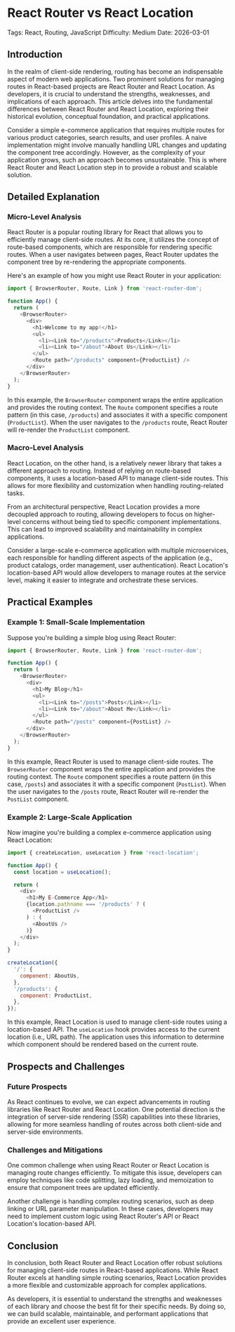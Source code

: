 # React Router vs React Location
Tags: React, Routing, JavaScript
Difficulty: Medium
Date: 2026-03-01

## Introduction

In the realm of client-side rendering, routing has become an indispensable aspect of modern web applications. Two prominent solutions for managing routes in React-based projects are React Router and React Location. As developers, it is crucial to understand the strengths, weaknesses, and implications of each approach. This article delves into the fundamental differences between React Router and React Location, exploring their historical evolution, conceptual foundation, and practical applications.

Consider a simple e-commerce application that requires multiple routes for various product categories, search results, and user profiles. A naive implementation might involve manually handling URL changes and updating the component tree accordingly. However, as the complexity of your application grows, such an approach becomes unsustainable. This is where React Router and React Location step in to provide a robust and scalable solution.

## Detailed Explanation

### Micro-Level Analysis

React Router is a popular routing library for React that allows you to efficiently manage client-side routes. At its core, it utilizes the concept of route-based components, which are responsible for rendering specific routes. When a user navigates between pages, React Router updates the component tree by re-rendering the appropriate components.

Here's an example of how you might use React Router in your application:
```javascript
import { BrowserRouter, Route, Link } from 'react-router-dom';

function App() {
  return (
    <BrowserRouter>
      <div>
        <h1>Welcome to my app!</h1>
        <ul>
          <li><Link to="/products">Products</Link></li>
          <li><Link to="/about">About Us</Link></li>
        </ul>
        <Route path="/products" component={ProductList} />
      </div>
    </BrowserRouter>
  );
}
```
In this example, the `BrowserRouter` component wraps the entire application and provides the routing context. The `Route` component specifies a route pattern (in this case, `/products`) and associates it with a specific component (`ProductList`). When the user navigates to the `/products` route, React Router will re-render the `ProductList` component.

### Macro-Level Analysis

React Location, on the other hand, is a relatively newer library that takes a different approach to routing. Instead of relying on route-based components, it uses a location-based API to manage client-side routes. This allows for more flexibility and customization when handling routing-related tasks.

From an architectural perspective, React Location provides a more decoupled approach to routing, allowing developers to focus on higher-level concerns without being tied to specific component implementations. This can lead to improved scalability and maintainability in complex applications.

Consider a large-scale e-commerce application with multiple microservices, each responsible for handling different aspects of the application (e.g., product catalogs, order management, user authentication). React Location's location-based API would allow developers to manage routes at the service level, making it easier to integrate and orchestrate these services.

## Practical Examples

### Example 1: Small-Scale Implementation

Suppose you're building a simple blog using React Router:
```javascript
import { BrowserRouter, Route, Link } from 'react-router-dom';

function App() {
  return (
    <BrowserRouter>
      <div>
        <h1>My Blog</h1>
        <ul>
          <li><Link to="/posts">Posts</Link></li>
          <li><Link to="/about">About Me</Link></li>
        </ul>
        <Route path="/posts" component={PostList} />
      </div>
    </BrowserRouter>
  );
}
```
In this example, React Router is used to manage client-side routes. The `BrowserRouter` component wraps the entire application and provides the routing context. The `Route` component specifies a route pattern (in this case, `/posts`) and associates it with a specific component (`PostList`). When the user navigates to the `/posts` route, React Router will re-render the `PostList` component.

### Example 2: Large-Scale Application

Now imagine you're building a complex e-commerce application using React Location:
```javascript
import { createLocation, useLocation } from 'react-location';

function App() {
  const location = useLocation();

  return (
    <div>
      <h1>My E-Commerce App</h1>
      {location.pathname === '/products' ? (
        <ProductList />
      ) : (
        <AboutUs />
      )}
    </div>
  );
}

createLocation({
  '/': {
    component: AboutUs,
  },
  '/products': {
    component: ProductList,
  },
});
```
In this example, React Location is used to manage client-side routes using a location-based API. The `useLocation` hook provides access to the current location (i.e., URL path). The application uses this information to determine which component should be rendered based on the current route.

## Prospects and Challenges

### Future Prospects

As React continues to evolve, we can expect advancements in routing libraries like React Router and React Location. One potential direction is the integration of server-side rendering (SSR) capabilities into these libraries, allowing for more seamless handling of routes across both client-side and server-side environments.

### Challenges and Mitigations

One common challenge when using React Router or React Location is managing route changes efficiently. To mitigate this issue, developers can employ techniques like code splitting, lazy loading, and memoization to ensure that component trees are updated efficiently.

Another challenge is handling complex routing scenarios, such as deep linking or URL parameter manipulation. In these cases, developers may need to implement custom logic using React Router's API or React Location's location-based API.

## Conclusion

In conclusion, both React Router and React Location offer robust solutions for managing client-side routes in React-based applications. While React Router excels at handling simple routing scenarios, React Location provides a more flexible and customizable approach for complex applications.

As developers, it is essential to understand the strengths and weaknesses of each library and choose the best fit for their specific needs. By doing so, we can build scalable, maintainable, and performant applications that provide an excellent user experience.